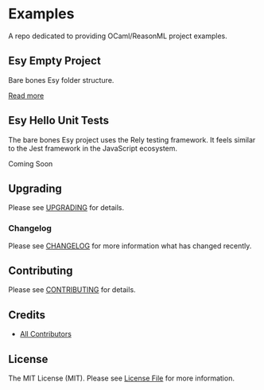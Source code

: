 # Examples

A repo dedicated to providing OCaml/ReasonML project examples.

## Esy Empty Project
Bare bones Esy folder structure. 

[Read more](https://github.com/Lavinium/examples/tree/main/example-esy-empty)

## Esy Hello Unit Tests
The bare bones Esy project uses the Rely testing framework. It feels similar to the Jest framework in the JavaScript ecosystem.

Coming Soon

## Upgrading

Please see [UPGRADING](UPGRADING.md) for details.

### Changelog

Please see [CHANGELOG](CHANGELOG.md) for more information what has changed recently.

## Contributing

Please see [CONTRIBUTING](https://github.com/lavinium/.github/blob/main/CONTRIBUTING.md) for details.

## Credits
- [All Contributors](../../contributors)

## License

The MIT License (MIT). Please see [License File](LICENSE.md) for more information.
